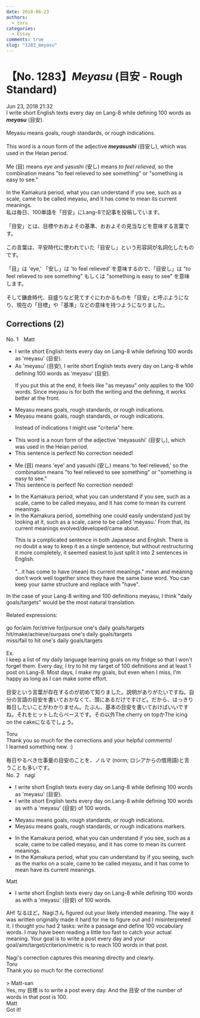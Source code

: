 ```yaml
---
date: 2018-06-23
authors:
  - toru
categories:
  - Essay
comments: true
slug: "1283_meyasu"
---
```


# 【No. 1283】<strong><em>Meyasu</em></strong> (目安 - Rough Standard)
<div class="date">Jun 23, 2018 21:32</div>
<div id="post"><div id="body_show_ori">
I write short English texts every day on Lang-8 while defining 100 words as <strong><em>meyasu</em></strong> (目安).<br/><br/>Meyasu means goals, rough standards, or rough indications.<br/><br/>This word is a noun form of the adjective <strong><em>meyasushi</em></strong> (目安し), which was used in the Heian period.<br/><br/>Me (目) means <em>eye</em> and yasushi (安し) means <em>to feel relieved,</em> so the combination means "to feel relieved to see something" or "something is easy to see."<br/><br/>In the Kamakura period, what you can understand if you see, such as a scale, came to be called meyasu, and it has come to mean its current meanings.
</div></div>

<!-- more -->

<div id="post_ja"><div id="body_show_mo">
私は毎日、100単語を「目安」にLang-8で記事を投稿しています。<br/><br/>「目安」とは、目標やおおよその基準、おおよその見当などを意味する言葉です。<br/><br/>この言葉は、平安時代に使われていた「目安し」という形容詞が名詞化したものです。<br/><br/>「目」は 'eye,' 「安し」は 'to feel relieved' を意味するので、「目安し」は "to feel relieved to see something" もしくは "something is easy to see" を意味します。<br/><br/>そして鎌倉時代、目盛りなど見てすぐにわかるものを「目安」と呼ぶようになり、現在の「目標」や「基準」などの意味を持つようになりました。
</div></div>

## Corrections (2)
<div id="block"><div class="first_name"> No. 1　<span class="just_name">Matt</span></div><div id="block2">
<ul class="correction_field">
<li class="incorrect">I write short English texts every day on Lang-8 while defining 100 words as 'meyasu' (目安).</li>
<li class="corrected correct">
As 'meyasu' (目安), I write short English texts every day on Lang-8 while defining 100 words <span class="sline">as 'meyasu' (目安)</span>.
<p class="correction_comment">If you put this at the end, it feels like "as meyasu" only applies to the 100 words. Since meyasu is for both the writing and the defining, it works better at the front.</p>
</li>
</ul>
<ul class="correction_field">
<li class="incorrect">Meyasu means goals, rough standards, or rough indications.</li>
<li class="corrected correct">
Meyasu means goals, rough standards, or rough indications.
<p class="correction_comment">Instead of indications I might use "criteria" here.</p>
</li>
</ul>
<ul class="correction_field">
<li class="incorrect">This word is a noun form of the adjective 'meyasushi' (目安し), which was used in the Heian period.</li>
<li class="corrected perfect">This sentence is perfect! No correction needed!</li>
</ul>
<ul class="correction_field">
<li class="incorrect">Me (目) means 'eye' and yasushi (安し) means 'to feel relieved,' so the combination means "to feel relieved to see something" or "something is easy to see."</li>
<li class="corrected perfect">This sentence is perfect! No correction needed!</li>
</ul>
<ul class="correction_field">
<li class="incorrect">In the Kamakura period, what you can understand if you see, such as a scale, came to be called meyasu, and it has come to mean its current meanings.</li>
<li class="corrected correct">
In the Kamakura period, <span class="f_blue">something one could easily understand just by looking at it</span>, such as a scale, came to be called 'meyasu<span class="f_red">.</span>' <span class="f_blue">From that</span>, its current meanings <span class="f_blue">evolved/developed/came about</span>.
<p class="correction_comment">This is a complicated sentence in both Japanese and English. There is no doubt a way to keep it as a single sentence, but without restructuring it more completely, it seemed easiest to just split it into 2 sentences in English.<br/><br/>"...it has come to have (mean) its current meanings." mean and meaning don't work well together since they have the same base word. You can keep your same structure and replace with "have".</p>
</li>
</ul>
<p class="comment_small">
 In the case of your Lang-8 writing and 100 definitions meyasu, I think "daily goals/targets" would be the most natural translation.
 <br/>
 <br/>
 Related expressions:
 <br/>
 <br/>
 go for/aim for/strive for/pursue one's daily goals/targets
 <br/>
 hit/make/achieve/surpass one's daily goals/targets
 <br/>
 miss/fail to hit one's daily goals/targets
 <br/>
 <br/>
 Ex.
 <br/>
 I keep a list of my daily language learning goals on my fridge so that I won't forget them. Every day, I try to hit my target of 100 definitions and at least 1 post on Lang-8. Most days, I make my goals, but even when I miss, I'm happy as long as I can make some effort.
 <br/>
 <br/>
 目安という言葉が存在するのが初めて知りました。説明がありがたいですね。自分の言語の目安を書いておかなくて、頭にあるだけですけど。だから、はっきり毎日したいことがわかりません。たぶん、基本の目安を書いておけばいいですね。それをヒットしたらベースです。その以外The cherry on topかThe icing on the cakeになるでしょう。
 <br/>
</p>

</div><div class="name"><span class="just_name">Toru</span><br>
Thank you so much for the corrections and your helpful comments!<br/>I learned something new. :)<br/><br/>毎日やるべき仕事量の目安のことを、ノルマ (norm; ロシアからの借用語)と言うことも多いです。
</div>
</div>
<div id="block"><div class="first_name"> No. 2　<span class="just_name">nagi</span></div><div id="block2">
<ul class="correction_field">
<li class="incorrect">I write short English texts every day on Lang-8 while defining 100 words as 'meyasu' (目安).</li>
<li class="corrected correct">
I write <span class="sline">short</span> English texts every day on Lang-8 <span class="sline">while defining 100 words as</span> <span class="f_bold">with a</span> 'meyasu' (目安) <span class="f_blue"><span class="f_bold">of 100 words</span></span>.
</li>
</ul>
<ul class="correction_field">
<li class="incorrect">Meyasu means goals, rough standards, or rough indications.</li>
<li class="corrected correct">
Meyasu means goals, rough standards, or rough <span class="sline">indications</span> <span class="f_blue"><span class="f_bold">markers</span></span>.
</li>
</ul>
<ul class="correction_field">
<li class="incorrect">In the Kamakura period, what you can understand if you see, such as a scale, came to be called meyasu, and it has come to mean its current meanings.</li>
<li class="corrected correct">
In the Kamakura period, what you can understand <span class="f_blue"><span class="f_bold">by</span></span> <span class="sline">if you</span> see<span class="f_bold"><span class="f_blue">ing</span></span>, such as <span class="f_blue"><span class="f_bold">the marks on </span></span>a scale, came to be called meyasu, and it has come to <span class="sline">mean</span> <span class="f_blue"><span class="f_bold">have</span></span> its current meaning<span class="sline">s</span>.
</li>
</ul>
</div><div class="name"><span class="just_name">Matt</span><br><div class="quote_field"><ul class="correction_field">
<li class="corrected correct">
I write <span class="sline">short</span> English texts every day on Lang-8 <span class="sline">while defining 100 words as</span> <span class="f_bold">with a</span> 'meyasu' (目安) <span class="f_blue"><span class="f_bold">of 100 words</span></span>.
</li>
</ul></div>
AH! なるほど。Nagiさん figured out your likely intended meaning. The way it was written originally made it hard for me to figure out and I misinterpreted it. I thought you had 2 tasks: write a passage and define 100 vocabulary words. I may have been reading a little too fast to catch your actual meaning. Your goal is to write a post every day and your goal/aim/target/criterion/metric is to reach 100 words in that post.<br/><br/>Nagi's correction captures this meaning directly and clearly.
</div>
<div class="name"><span class="just_name">Toru</span><br>
Thank you so much for the corrections!<br/><br/>&gt; Matt-san<br/>Yes, my 目標 is to write a post every day. And the 目安 of the number of words in that post is 100.
</div>
<div class="name"><span class="just_name">Matt</span><br>
Got it!
</div>
</div>
